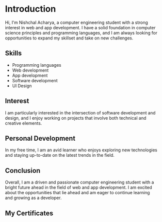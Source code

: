 <h1>Introduction</h1>
    <p>Hi, I'm Nishchal Acharya, a computer engineering student with a strong interest in web and app development. I have a solid foundation in computer science principles and programming languages, and I am always looking for opportunities to expand my skillset and take on new challenges.</p>

<h2>Skills</h2>
<ul>
  <li>Programming languages</li>
  <li>Web development</li>
  <li>App development</li>
  <li>Software development</li>
  <li>UI Design</li>
</ul>

<h2>Interest</h2>
<p>I am particularly interested in the intersection of software development and design, and I enjoy working on projects that involve both technical and creative elements.</p>

<h2>Personal Development</h2>
<p>In my free time, I am an avid learner who enjoys exploring new technologies and staying up-to-date on the latest trends in the field.</p>

<h2>Conclusion</h2>
<p>Overall, I am a driven and passionate computer engineering student with a bright future ahead in the field of web and app development. I am excited about the opportunities that lie ahead and am eager to continue learning and growing as a developer.</p>

<h2>My Certificates</h2>
<img src=""/>
<img src=""/>

